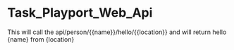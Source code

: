 Task_Playport_Web_Api
=====================
This will call the api/person/{{name}}/hello/{{location}}
and will return hello {name} from {location}
